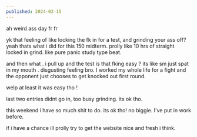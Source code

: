```yaml
---
published: 2024-02-15
---
```

ah weird ass day fr fr

yk that feeling of like locking the fk in for a test, and grinding your ass off? yeah thats what i did for this 150 midterm. prolly like 10 hrs of straight locked in grind. like pure panic study type beat. 

and then what . i pull up and the test is that fking easy ? its like sm just spat in my mouth . disgusting feeling bro. I worked my whole life for a fight and the opponent just chooses to get knocked out first round.

welp at least it was easy tho !

last two entries didnt go in, too busy grinding. its ok tho.

this weekend i have so much shit to do. its ok tho! no biggie. I've put in work before.

if i have a chance ill prolly try to get the website nice and fresh i think.
